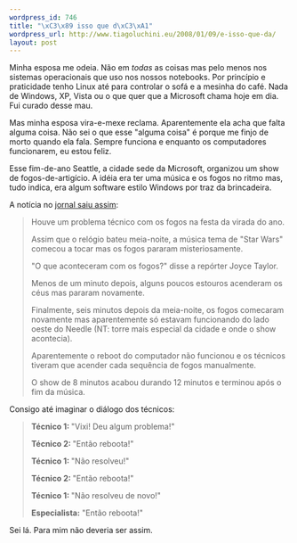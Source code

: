 ```yaml
--- 
wordpress_id: 746
title: "\xC3\x89 isso que d\xC3\xA1"
wordpress_url: http://www.tiagoluchini.eu/2008/01/09/e-isso-que-da/
layout: post
---
```

Minha esposa me odeia. Não em *todas* as coisas mas pelo menos nos sistemas operacionais que uso nos nossos notebooks. Por princípio e praticidade tenho Linux até para controlar o sofá e a mesinha do café. Nada de Windows, XP, Vista ou o que quer que a Microsoft chama hoje em dia.  Fui curado desse mau.

Mas minha esposa vira-e-mexe reclama. Aparentemente ela acha que falta alguma coisa. Não sei o que esse "alguma coisa" é porque me finjo de morto quando ela fala. Sempre funciona e enquanto os computadores funcionarem, eu estou feliz.

Esse fim-de-ano Seattle, a cidade sede da Microsoft, organizou um show de fogos-de-artigício. A idéia era ter uma música e os fogos no ritmo mas, tudo indica, era algum software estilo Windows por traz da brincadeira.

A notícia no <a href="http://www.king5.com/topstories/stories/NW_010108WAB_fireworks_glitch_SW.72e7457c.html" target="_blank">jornal saiu assim</a>:
<blockquote>Houve um problema técnico com os fogos na festa da virada do ano.

Assim que o relógio bateu meia-noite, a música tema de "Star Wars" comecou a tocar mas os fogos pararam misteriosamente.

"O que aconteceram com os fogos?" disse a repórter Joyce Taylor.

Menos de um minuto depois, alguns poucos estouros acenderam os céus mas pararam novamente.

Finalmente, seis minutos depois da meia-noite, os fogos comecaram novamente mas aparentemente só estavam funcionando do lado oeste do Needle (NT: torre mais especial da cidade e onde o show acontecia).

Aparentemente o reboot do computador não funcionou e os técnicos tiveram que acender cada sequência de fogos manualmente.

O show de 8 minutos acabou durando 12 minutos e terminou após o fim da música.</blockquote>
Consigo até imaginar o diálogo dos técnicos:
<blockquote><strong>Técnico 1: </strong>"Vixi! Deu algum problema!"

<strong>Técnico 2: </strong>"Então reboota!"

<strong>Técnico 1: </strong>"Não resolveu!"

<strong>Técnico 2: </strong>"Então reboota!"

<strong>Técnico 1: </strong>"Não resolveu de novo!"

<strong>Especialista:</strong> "Então reboota!"</blockquote>
Sei lá. Para mim não deveria ser assim.
